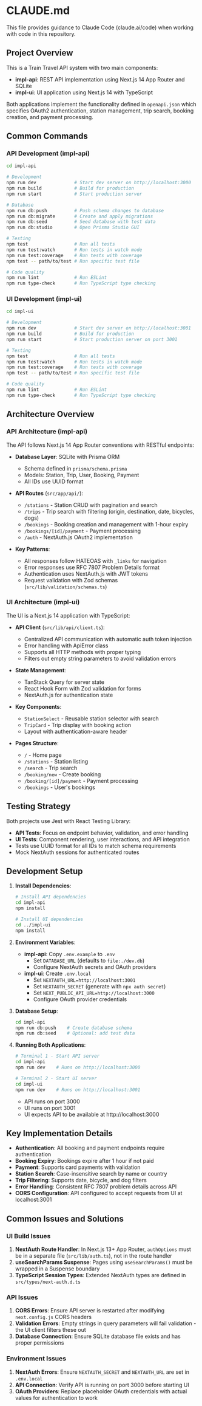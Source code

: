 # CLAUDE.md

This file provides guidance to Claude Code (claude.ai/code) when working with code in this repository.

## Project Overview

This is a Train Travel API system with two main components:
- **impl-api**: REST API implementation using Next.js 14 App Router and SQLite
- **impl-ui**: UI application using Next.js 14 with TypeScript

Both applications implement the functionality defined in `openapi.json` which specifies OAuth2 authentication, station management, trip search, booking creation, and payment processing.

## Common Commands

### API Development (impl-api)

```bash
cd impl-api

# Development
npm run dev              # Start dev server on http://localhost:3000
npm run build            # Build for production
npm run start            # Start production server

# Database
npm run db:push          # Push schema changes to database
npm run db:migrate       # Create and apply migrations
npm run db:seed          # Seed database with test data
npm run db:studio        # Open Prisma Studio GUI

# Testing
npm test                 # Run all tests
npm run test:watch       # Run tests in watch mode
npm run test:coverage    # Run tests with coverage
npm test -- path/to/test # Run specific test file

# Code quality
npm run lint             # Run ESLint
npm run type-check       # Run TypeScript type checking
```

### UI Development (impl-ui)

```bash
cd impl-ui

# Development
npm run dev              # Start dev server on http://localhost:3001
npm run build            # Build for production
npm run start            # Start production server on port 3001

# Testing
npm test                 # Run all tests
npm run test:watch       # Run tests in watch mode
npm run test:coverage    # Run tests with coverage
npm test -- path/to/test # Run specific test file

# Code quality
npm run lint             # Run ESLint
npm run type-check       # Run TypeScript type checking
```

## Architecture Overview

### API Architecture (impl-api)

The API follows Next.js 14 App Router conventions with RESTful endpoints:

- **Database Layer**: SQLite with Prisma ORM
  - Schema defined in `prisma/schema.prisma`
  - Models: Station, Trip, User, Booking, Payment
  - All IDs use UUID format

- **API Routes** (`src/app/api/`):
  - `/stations` - Station CRUD with pagination and search
  - `/trips` - Trip search with filtering (origin, destination, date, bicycles, dogs)
  - `/bookings` - Booking creation and management with 1-hour expiry
  - `/bookings/[id]/payment` - Payment processing
  - `/auth` - NextAuth.js OAuth2 implementation

- **Key Patterns**:
  - All responses follow HATEOAS with `_links` for navigation
  - Error responses use RFC 7807 Problem Details format
  - Authentication uses NextAuth.js with JWT tokens
  - Request validation with Zod schemas (`src/lib/validation/schemas.ts`)

### UI Architecture (impl-ui)

The UI is a Next.js 14 application with TypeScript:

- **API Client** (`src/lib/api/client.ts`):
  - Centralized API communication with automatic auth token injection
  - Error handling with ApiError class
  - Supports all HTTP methods with proper typing
  - Filters out empty string parameters to avoid validation errors

- **State Management**:
  - TanStack Query for server state
  - React Hook Form with Zod validation for forms
  - NextAuth.js for authentication state

- **Key Components**:
  - `StationSelect` - Reusable station selector with search
  - `TripCard` - Trip display with booking action
  - Layout with authentication-aware header

- **Pages Structure**:
  - `/` - Home page
  - `/stations` - Station listing
  - `/search` - Trip search
  - `/booking/new` - Create booking
  - `/booking/[id]/payment` - Payment processing
  - `/bookings` - User's bookings

## Testing Strategy

Both projects use Jest with React Testing Library:

- **API Tests**: Focus on endpoint behavior, validation, and error handling
- **UI Tests**: Component rendering, user interactions, and API integration
- Tests use UUID format for all IDs to match schema requirements
- Mock NextAuth sessions for authenticated routes

## Development Setup

1. **Install Dependencies**:
   ```bash
   # Install API dependencies
   cd impl-api
   npm install
   
   # Install UI dependencies
   cd ../impl-ui
   npm install
   ```

2. **Environment Variables**:
   - **impl-api**: Copy `.env.example` to `.env`
     - Set `DATABASE_URL` (defaults to `file:./dev.db`)
     - Configure NextAuth secrets and OAuth providers
   - **impl-ui**: Create `.env.local`
     - Set `NEXTAUTH_URL=http://localhost:3001`
     - Set `NEXTAUTH_SECRET` (generate with `npx auth secret`)
     - Set `NEXT_PUBLIC_API_URL=http://localhost:3000`
     - Configure OAuth provider credentials

3. **Database Setup**:
   ```bash
   cd impl-api
   npm run db:push    # Create database schema
   npm run db:seed    # Optional: add test data
   ```

4. **Running Both Applications**:
   ```bash
   # Terminal 1 - Start API server
   cd impl-api
   npm run dev    # Runs on http://localhost:3000
   
   # Terminal 2 - Start UI server
   cd impl-ui
   npm run dev    # Runs on http://localhost:3001
   ```
   
   - API runs on port 3000
   - UI runs on port 3001
   - UI expects API to be available at http://localhost:3000

## Key Implementation Details

- **Authentication**: All booking and payment endpoints require authentication
- **Booking Expiry**: Bookings expire after 1 hour if not paid
- **Payment**: Supports card payments with validation
- **Station Search**: Case-insensitive search by name or country
- **Trip Filtering**: Supports date, bicycle, and dog filters
- **Error Handling**: Consistent RFC 7807 problem details across API
- **CORS Configuration**: API configured to accept requests from UI at localhost:3001

## Common Issues and Solutions

### UI Build Issues

1. **NextAuth Route Handler**: In Next.js 13+ App Router, `authOptions` must be in a separate file (`src/lib/auth.ts`), not in the route handler
2. **useSearchParams Suspense**: Pages using `useSearchParams()` must be wrapped in a Suspense boundary
3. **TypeScript Session Types**: Extended NextAuth types are defined in `src/types/next-auth.d.ts`

### API Issues

1. **CORS Errors**: Ensure API server is restarted after modifying `next.config.js` CORS headers
2. **Validation Errors**: Empty strings in query parameters will fail validation - the UI client filters these out
3. **Database Connection**: Ensure SQLite database file exists and has proper permissions

### Environment Issues

1. **NextAuth Errors**: Ensure `NEXTAUTH_SECRET` and `NEXTAUTH_URL` are set in `.env.local`
2. **API Connection**: Verify API is running on port 3000 before starting UI
3. **OAuth Providers**: Replace placeholder OAuth credentials with actual values for authentication to work